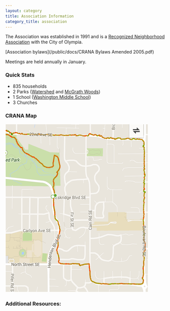 ```yaml
---
layout: category
title: Association Information
category_title: association
---
```


The Association was established in 1991 and is a [Recognized Neighborhood Association](http://olympiawa.gov/city-services/neighborhood-programs/neighborhood-recognition-program/neighborhood-association-roster.aspx) with the City of Olympia. 

[Association bylaws](/public/docs/CRANA Bylaws Amended 2005.pdf)

Meetings are held annually in January.

### Quick Stats

* 835 households
* 2 Parks ([Watershed](http://olympiawa.gov/city-services/parks/parks-and-trails/watershed-park.aspx) and [McGrath Woods](http://olympiawa.gov/city-services/parks/parks-and-trails/mcgrath-woods-park.aspx))
* 1 School ([Washington Middle School](http://washington.osd.wednet.edu/))
* 3 Churches

### CRANA Map

![CRANA Map](/public/map.png)


### Additional Resources: